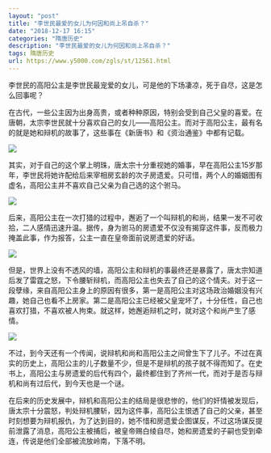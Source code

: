 ```yaml
---
layout: "post"
title: "李世民最爱的女儿为何因和尚上吊自杀？"
date: "2018-12-17 16:15"
categories: "隋唐历史"
description: "李世民最爱的女儿为何因和尚上吊自杀？"
tags: 隋唐历史
url: https://www.y5000.com/zgls/st/12561.html
---
```






李世民的高阳公主是李世民最宠爱的女儿，可是他的下场凄凉，死于自尽，这是怎么回事呢？

在古代，一些公主因为出身高贵，或者种种原因，特别会受到自己父皇的喜爱。在唐朝，太宗李世民就十分喜欢自己的女儿——高阳公主。而对于高阳公主，最有名的就是她和辩机的故事了，这些事在《新唐书》和《资治通鉴》中都有记载。

![](https://img.y5000.com/uploads/allimg/170207/143635N92-0.jpg)

其实，对于自己的这个掌上明珠，唐太宗十分重视她的婚事，早在高阳公主15岁那年，李世民将她许配给后来宰相房玄龄的次子房遗爱。只可惜，两个人的婚姻图有虚名，高阳公主并不喜欢自己父亲为自己选的这个驸马。

![](https://img.y5000.com/uploads/allimg/170207/1436354329-1.jpg)

后来，高阳公主在一次打猎的过程中，邂逅了一个叫辩机的和尚，结果一发不可收拾，二人感情迅速升温。据传，身为驸马的房遗爱不仅没有揭穿这件事，反而极力掩盖此事，作为报答，公主一直在皇帝面前说房遗爱的好话。

![](https://img.y5000.com/uploads/allimg/170207/1436352Z7-2.jpg)

但是，世界上没有不透风的墙，高阳公主和辩机的事最终还是暴露了，唐太宗知道后发了雷霆之怒，下令腰斩辩机，而高阳公主也失去了自己的这个情夫。对于这一段孽缘，来自高阳公主身上的原因有很多，第一是高阳公主对这场政治婚姻没有兴趣，她自己也看不上房家。第二是高阳公主已经被父皇宠坏了，十分任性，自己也喜欢打猎，不喜欢被人拘束。就这样，她邂逅辩机之时，就对这个和尚产生了感情。

![](https://img.y5000.com/uploads/allimg/170207/1436352H9-3.jpg)

不过，到今天还有一个传闻，说辩机和尚和高阳公主之间曾生下了儿子。不过在真实的历史上，高阳公主的儿子数量不少，但是不是辩机的孩子就不得而知了。在史书上，高阳公主与房遗爱的后代有四个，最终都住到了齐州一代，而对于是否与辩机和尚有过后代，到今天也是一个谜。

在后来的历史发展中，辩机和高阳公主的结局是很悲惨的，他们的奸情被发现后，唐太宗十分震怒，判处辩机腰斩，因为这件事，高阳公主恨透了自己的父亲，甚至时刻想要为辩机报仇，为了达到目的，她不惜和房遗爱企图谋反，不过这场谋反提前泄露了消息，高阳公主被捕后，被皇帝赐白绫自尽，她和房遗爱的子嗣也受到牵连，传说是他们全部被流放岭南，下落不明。
